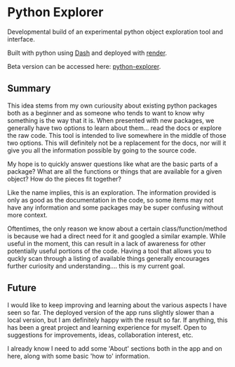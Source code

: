# Python Explorer

Developmental build of an experimental python object exploration tool and interface.

Built with python using [Dash](https://dash.plotly.com) and deployed with [render](https://render.com).

Beta version can be accessed here: [python-explorer](https://python-explorer.onrender.com/).

Summary
-------
This idea stems from my own curiousity about existing python packages both as a beginner and as someone who tends to want to know why something is the way that it is. When presented with new packages, we generally have two options to learn about them... read the docs or explore the raw code. This tool is intended to live somewhere in the middle of those two options. This will definitely not be a replacement for the docs, nor will it give you all the information possible by going to the source code. 

My hope is to quickly answer questions like what are the basic parts of a package? What are all the functions or things that are available for a given object? How do the pieces fit together? 

Like the name implies, this is an exploration. The information provided is only as good as the documentation in the code, so some items may not have any information and some packages may be super confusing without more context. 

Oftentimes, the only reason we know about a certain class/function/method is because we had a direct need for it and googled a similar example. While useful in the moment, this can result in a lack of awareness for other potentially useful portions of the code. Having a tool that allows you to quckly scan through a listing of available things generally encourages further curiosity and understanding.... this is my current goal.

Future
------
I would like to keep improving and learning about the various aspects I have seen so far. The deployed version of the app runs slightly slower than a local version, but I am definitely happy with the result so far. If anything, this has been a great project and learning experience for myself. Open to suggestions for improvements, ideas, collaboration interest, etc.

I already know I need to add some 'About' sections both in the app and on here, along with some basic 'how to' information. 
